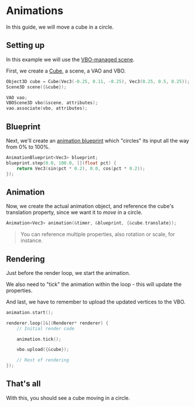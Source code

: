 # Animations

In this guide, we will move a cube in a circle.

## Setting up
In this example we will use the [VBO-managed scene](../vertex/vbo-scene.md).

First, we create a [Cube](../geometry/cube.md), a scene, a VAO and VBO.

````c++
Object3D cube = Cube(Vec3(-0.25, 0.11, -0.25), Vec3(0.25, 0.5, 0.25));
Scene3D scene({&cube});

VAO vao;
VBOScene3D vbo(&scene, attributes);
vao.associate(vbo, attributes);
````

## Blueprint
Next, we'll create an [animation blueprint](../animation/blueprint.md) which
"circles" its input all the way from 0% to 100%.
````c++
AnimationBlueprint<Vec3> blueprint;
blueprint.step(0.0, 100.0, [](float pct) {
    return Vec3(sin(pct * 0.2), 0.0, cos(pct * 0.2));
});
````

## Animation
Now, we create the actual animation object, and reference the cube's translation property, since
we want it to _move_ in a circle.

````c++
Animation<Vec3> animation(&timer, &blueprint, {&cube.translate});
````

> You can reference multiple properties, also rotation or scale, for instance.

## Rendering
Just before the render loop, we start the animation.

We also need to "tick" the animation within the loop - this will update the properties.

And last, we have to remember to upload the updated vertices to the VBO.

````c++
animation.start();

renderer.loop([&](Renderer* renderer) {
    // Initial render code

    animation.tick();

    vbo.upload({&cube});

    // Rest of rendering
});
````

## That's all

With this, you should see a cube moving in a circle.